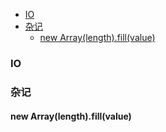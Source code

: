 
<!-- @import "[TOC]" {cmd="toc" depthFrom=1 depthTo=6 orderedList=false} -->

<!-- code_chunk_output -->

- [IO](#io)
- [杂记](#杂记)
  - [new Array(length).fill(value)](#new-arraylengthfillvalue)

<!-- /code_chunk_output -->

### IO

### 杂记

#### new Array(length).fill(value)
